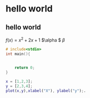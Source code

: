 # hello world

## hello world

$f(x)=x^2+2x+1$ $\alpha $  $\beta$ 

``` c
# include<stdio>
int main(){
    
    
    return 0;
}
```

``` matlab
x = [1,2,3];
y = [2,3,4];
plot(x,y),xlabel("X"), ylabel("y");.
```



